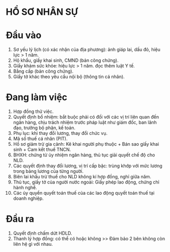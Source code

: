# HỒ SƠ NHÂN SỰ


# Đầu vào
1. Sơ yếu lý lịch (có xác nhận của địa phương): ảnh giáp lai, dấu đỏ, hiệu lực > 1 năm.
2. Hộ khẩu, giấy khai sinh, CMND (bản công chứng).
3. Giấy khám sức khỏe: hiệu lực > 1 năm. đọc thêm luật Y tế.
4. Bằng cấp (bản công chứng).
5. Giấy tờ khác theo yêu cầu nội bộ (thông tin cá nhân).

# Đang làm việc
1. Hợp đồng thử việc.
2. Quyết định bổ nhiệm: bắt buộc phải có đối với các vị trí liên quan đến ngân hàng, chịu trách nhiệm trước pháp luật như giám đốc, ban lãnh đạo, trưởng bộ phận, kế toán.
3. Phụ lục: khi thay đổi lương, thay đổi chức vụ.
4. Mã số thuế cá nhân (PIT).
5. Hồ sơ giảm trừ gia cảnh: Kê khai người phụ thuộc + Bán sao giấy khai sinh + Cam kết thuế TNCN.
6. BHXH: chứng từ ủy nhiệm ngân hàng, thủ tục giải quyết chế độ cho NLD.
7. Các quyết định thay đổi lương, vị trí cấp bậc: trùng khớp với mức lương trong bảng lương của từng người.
8. Biên lai khấu trừ thuế cho NLD không kí hợp đồng, nghỉ giữa năm.
9. Thủ tục, giấy tờ của người nước ngoài: Giấy phép lao động, chứng chỉ hành nghề.
10. Các ủy quyền quyết toán thuế của các lao động quyết toán thuế tại doanh nghiệp.  

# Đầu ra
1. Quyết định chấm dứt HDLD.
2. Thanh lý hợp đồng: có thể có hoặc không >> Đảm bảo 2 bên không còn liên hệ gì với nhau.

